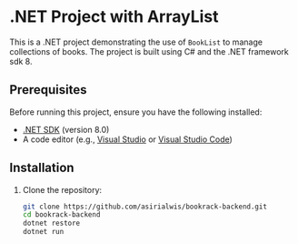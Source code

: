 # .NET Project with ArrayList

This is a .NET project demonstrating the use of `BookList` to manage collections of books. The project is built using C# and the .NET framework sdk 8.


## Prerequisites
Before running this project, ensure you have the following installed:
- [.NET SDK](https://dotnet.microsoft.com/download) (version 8.0)
- A code editor (e.g., [Visual Studio](https://visualstudio.microsoft.com/) or [Visual Studio Code](https://code.visualstudio.com/))

## Installation
1. Clone the repository:
   ```bash
   git clone https://github.com/asirialwis/bookrack-backend.git
   cd bookrack-backend
   dotnet restore
   dotnet run
